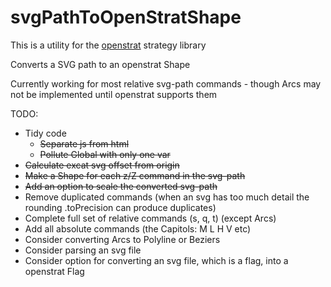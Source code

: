 # svgPathToOpenStratShape
This is a utility for the [openstrat](https://github.com/Rich2/openstrat) strategy library

Converts a SVG path to an openstrat Shape

Currently working for most relative svg-path commands - though Arcs may not be implemented until openstrat supports them

TODO:
* Tidy code
  * ~~Separate js from html~~
  * ~~Pollute Global with only one var~~
* ~~Calculate excat svg offset from origin~~
* ~~Make a Shape for each z/Z command in the svg-path~~
* ~~Add an option to scale the converted svg-path~~
* Remove duplicated commands (when an svg has too much detail the rounding .toPrecision can produce duplicates)
* Complete full set of relative commands (s, q, t) (except Arcs) 
* Add all absolute commands (the Capitols: M L H V etc)
* Consider converting Arcs to Polyline or Beziers
* Consider parsing an svg file
* Consider option for converting an svg file, which is a flag, into a openstrat Flag
